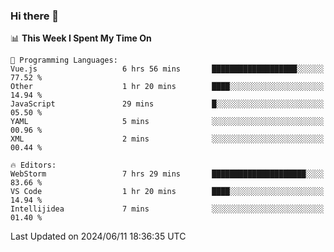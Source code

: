 ### Hi there 👋

<!--
**asdf12303116/asdf12303116** is a ✨ _special_ ✨ repository because its `README.md` (this file) appears on your GitHub profile.

Here are some ideas to get you started:

- 🔭 I’m currently working on ...
- 🌱 I’m currently learning ...
- 👯 I’m looking to collaborate on ...
- 🤔 I’m looking for help with ...
- 💬 Ask me about ...
- 📫 How to reach me: ...
- 😄 Pronouns: ...
- ⚡ Fun fact: ...
-->

<!--START_SECTION:waka-->
📊 **This Week I Spent My Time On** 

```text
💬 Programming Languages: 
Vue.js                   6 hrs 56 mins       ███████████████████░░░░░░   77.52 % 
Other                    1 hr 20 mins        ████░░░░░░░░░░░░░░░░░░░░░   14.94 % 
JavaScript               29 mins             █░░░░░░░░░░░░░░░░░░░░░░░░   05.50 % 
YAML                     5 mins              ░░░░░░░░░░░░░░░░░░░░░░░░░   00.96 % 
XML                      2 mins              ░░░░░░░░░░░░░░░░░░░░░░░░░   00.44 % 

🔥 Editors: 
WebStorm                 7 hrs 29 mins       █████████████████████░░░░   83.66 % 
VS Code                  1 hr 20 mins        ████░░░░░░░░░░░░░░░░░░░░░   14.94 % 
Intellijidea             7 mins              ░░░░░░░░░░░░░░░░░░░░░░░░░   01.40 % 
```


 Last Updated on 2024/06/11 18:36:35 UTC
<!--END_SECTION:waka-->
